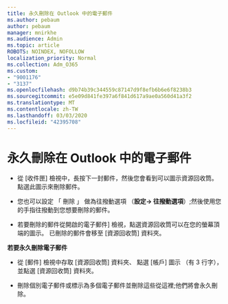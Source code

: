 ```yaml
---
title: 永久刪除在 Outlook 中的電子郵件
ms.author: pebaum
author: pebaum
manager: mnirkhe
ms.audience: Admin
ms.topic: article
ROBOTS: NOINDEX, NOFOLLOW
localization_priority: Normal
ms.collection: Adm_O365
ms.custom:
- "9001176"
- "3137"
ms.openlocfilehash: d9b74b39c344559c87147d9f8efb6b6e6f8238b3
ms.sourcegitcommit: e5e09d841fe397a6f841d617a9ae0a560d41a3f2
ms.translationtype: MT
ms.contentlocale: zh-TW
ms.lasthandoff: 03/03/2020
ms.locfileid: "42395708"
---
```

# <a name="permanently-delete-an-email-in-outlook"></a>永久刪除在 Outlook 中的電子郵件

- 從 [收件匣] 檢視中，長按下一封郵件，然後您會看到可以圖示資源回收筒。 點選此圖示來刪除郵件。

- 您也可以設定 「 刪除 」 做為往撥動選項 （**設定-> 往撥動選項**）;然後使用您的手指往撥動到您想要刪除的郵件。 

- 若要刪除的郵件從開啟的電子郵件] 檢視，點選資源回收筒可以在您的螢幕頂端的圖示。 已刪除的郵件會移至 [資源回收筒] 資料夾。 

**若要永久刪除電子郵件**

- 從 [郵件] 檢視中存取 [資源回收筒] 資料夾、 點選 [帳戶] 圖示 （有 3 行字），並點選 [資源回收筒] 資料夾。

- 刪除個別電子郵件或標示為多個電子郵件並刪除這些從這裡;他們將會永久刪除。